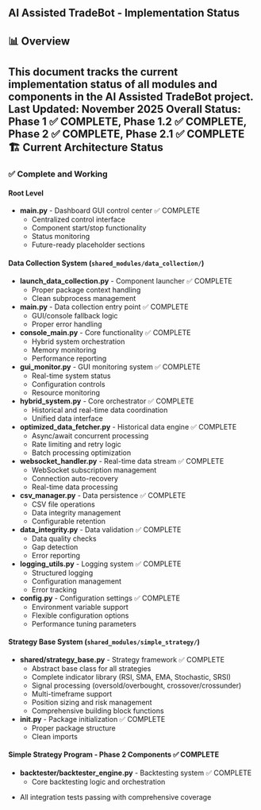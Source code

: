 AI Assisted TradeBot - Implementation Status
--------------------------------------------
📊 Overview
-----------
This document tracks the current implementation status of all modules and components in the AI Assisted TradeBot project.
**Last Updated**: November 2025
**Overall Status**: Phase 1 ✅ COMPLETE, Phase 1.2 ✅ COMPLETE, Phase 2 ✅ COMPLETE, Phase 2.1 ✅ COMPLETE
🏗️ Current Architecture Status
-------------------------------
### ✅ Complete and Working
#### Root Level
* **main.py** - Dashboard GUI control center ✅ COMPLETE
  * Centralized control interface
  * Component start/stop functionality
  * Status monitoring
  * Future-ready placeholder sections
#### Data Collection System (`shared_modules/data_collection/`)
* **launch_data_collection.py** - Component launcher ✅ COMPLETE
  * Proper package context handling
  * Clean subprocess management
* **main.py** - Data collection entry point ✅ COMPLETE
  * GUI/console fallback logic
  * Proper error handling
* **console_main.py** - Core functionality ✅ COMPLETE
  * Hybrid system orchestration
  * Memory monitoring
  * Performance reporting
* **gui_monitor.py** - GUI monitoring system ✅ COMPLETE
  * Real-time system status
  * Configuration controls
  * Resource monitoring
* **hybrid_system.py** - Core orchestrator ✅ COMPLETE
  * Historical and real-time data coordination
  * Unified data interface
* **optimized_data_fetcher.py** - Historical data engine ✅ COMPLETE
  * Async/await concurrent processing
  * Rate limiting and retry logic
  * Batch processing optimization
* **websocket_handler.py** - Real-time data stream ✅ COMPLETE
  * WebSocket subscription management
  * Connection auto-recovery
  * Real-time data processing
* **csv_manager.py** - Data persistence ✅ COMPLETE
  * CSV file operations
  * Data integrity management
  * Configurable retention
* **data_integrity.py** - Data validation ✅ COMPLETE
  * Data quality checks
  * Gap detection
  * Error reporting
* **logging_utils.py** - Logging system ✅ COMPLETE
  * Structured logging
  * Configuration management
  * Error tracking
* **config.py** - Configuration settings ✅ COMPLETE
  * Environment variable support
  * Flexible configuration options
  * Performance tuning parameters
#### Strategy Base System (`shared_modules/simple_strategy/`)
* **shared/strategy_base.py** - Strategy framework ✅ COMPLETE
  * Abstract base class for all strategies
  * Complete indicator library (RSI, SMA, EMA, Stochastic, SRSI)
  * Signal processing (oversold/overbought, crossover/crossunder)
  * Multi-timeframe support
  * Position sizing and risk management
  * Comprehensive building block functions
* **__init__.py** - Package initialization ✅ COMPLETE
  * Proper package structure
  * Clean imports
#### Simple Strategy Program - Phase 2 Components ✅ COMPLETE
* **backtester/backtester_engine.py** - Backtesting system ✅ COMPLETE
  * Core backtesting logic and orchestration
- All integration tests passing with comprehensive coverage
